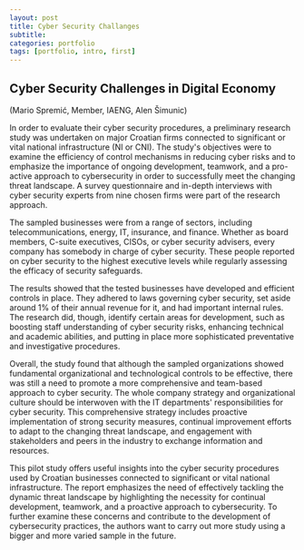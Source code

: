 ```yaml
---
layout: post
title: Cyber Security Challanges
subtitle: 
categories: portfolio
tags: [portfolio, intro, first]
---
```


## Cyber Security Challenges in Digital Economy
(Mario Spremić, Member, IAENG, Alen Šimunic)


In order to evaluate their cyber security procedures, a preliminary research study was undertaken on major Croatian firms connected to significant or vital national infrastructure (NI or CNI). The study's objectives were to examine the efficiency of control mechanisms in reducing cyber risks and to emphasize the importance of ongoing development, teamwork, and a pro-active approach to cybersecurity in order to successfully meet the changing threat landscape. A survey questionnaire and in-depth interviews with cyber security experts from nine chosen firms were part of the research approach.

The sampled businesses were from a range of sectors, including telecommunications, energy, IT, insurance, and finance. Whether as board members, C-suite executives, CISOs, or cyber security advisers, every company has somebody in charge of cyber security. These people reported on cyber security to the highest executive levels while regularly assessing the efficacy of security safeguards.

The results showed that the tested businesses have developed and efficient controls in place. They adhered to laws governing cyber security, set aside around 1% of their annual revenue for it, and had important internal rules. The research did, though, identify certain areas for development, such as boosting staff understanding of cyber security risks, enhancing technical and academic abilities, and putting in place more sophisticated preventative and investigative procedures.

Overall, the study found that although the sampled organizations showed fundamental organizational and technological controls to be effective, there was still a need to promote a more comprehensive and team-based approach to cyber security. The whole company strategy and organizational culture should be interwoven with the IT departments' responsibilities for cyber security. This comprehensive strategy includes proactive implementation of strong security measures, continual improvement efforts to adapt to the changing threat landscape, and engagement with stakeholders and peers in the industry to exchange information and resources.

This pilot study offers useful insights into the cyber security procedures used by Croatian businesses connected to significant or vital national infrastructure. The report emphasizes the need of effectively tackling the dynamic threat landscape by highlighting the necessity for continual development, teamwork, and a proactive approach to cybersecurity. To further examine these concerns and contribute to the development of cybersecurity practices, the authors want to carry out more study using a bigger and more varied sample in the future.
